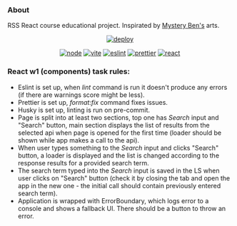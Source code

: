 ### About

RSS React course educational project. Inspirated by [Mystery Ben's](https://mysterybensmysteryblog.tumblr.com/) arts.

<div align="center">

  [![deploy](https://github.com/mrHoft/rss-mwc/actions/workflows/deploy.yml/badge.svg)](https://rss-mwc.deno.dev/)

  [![node](https://img.shields.io/badge/node-21-blue?logo=nodedotjs)](#)
  [![vite](https://img.shields.io/badge/vite-4.4-blue?logo=vite)](#)
  [![eslint](https://img.shields.io/badge/eslint-8.45-blue?logo=eslint)](#)
  [![prettier](https://img.shields.io/badge/prettier-3.0-blue?logo=prettier)](#)
  [![react](https://img.shields.io/badge/react-18.2-blue?logo=react)](#)

</div>

### React w1 (components) task rules:

- Eslint is set up, when _lint_ command is run it doesn't produce any errors (if there are warnings score might be less).
- Prettier is set up, _format:fix_ command fixes issues.
- Husky is set up, linting is run on pre-commit.
- Page is split into at least two sections, top one has _Search_ input and "Search" button, main section displays the list of results from the selected api when page is opened for the first time (loader should be shown while app makes a call to the api).
- When user types something to the _Search_ input and clicks "Search" button, a loader is displayed and the list is changed according to the response results for a provided search term.
- The search term typed into the _Search_ input is saved in the LS when user clicks on "Search" button (check it by closing the tab and open the app in the new one - the initial call should contain previously entered search term).
- Application is wrapped with ErrorBoundary, which logs error to a console and shows a fallback UI. There should be a button to throw an error.
